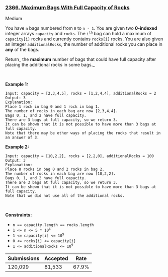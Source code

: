 ### [2366. Maximum Bags With Full Capacity of Rocks](https://leetcode.com/problems/maximum-bags-with-full-capacity-of-rocks)

Medium

You have `` n `` bags numbered from `` 0 `` to `` n - 1 ``. You are given two __0-indexed__ integer arrays `` capacity `` and `` rocks ``. The <code>i<sup>th</sup></code> bag can hold a maximum of `` capacity[i] `` rocks and currently contains `` rocks[i] `` rocks. You are also given an integer `` additionalRocks ``, the number of additional rocks you can place in __any__ of the bags.

Return_ the __maximum__ number of bags that could have full capacity after placing the additional rocks in some bags._

 

<strong class="example">Example 1:</strong>

```
Input: capacity = [2,3,4,5], rocks = [1,2,4,4], additionalRocks = 2
Output: 3
Explanation:
Place 1 rock in bag 0 and 1 rock in bag 1.
The number of rocks in each bag are now [2,3,4,4].
Bags 0, 1, and 2 have full capacity.
There are 3 bags at full capacity, so we return 3.
It can be shown that it is not possible to have more than 3 bags at full capacity.
Note that there may be other ways of placing the rocks that result in an answer of 3.
```

<strong class="example">Example 2:</strong>

```
Input: capacity = [10,2,2], rocks = [2,2,0], additionalRocks = 100
Output: 3
Explanation:
Place 8 rocks in bag 0 and 2 rocks in bag 2.
The number of rocks in each bag are now [10,2,2].
Bags 0, 1, and 2 have full capacity.
There are 3 bags at full capacity, so we return 3.
It can be shown that it is not possible to have more than 3 bags at full capacity.
Note that we did not use all of the additional rocks.
```

 

__Constraints:__

*   `` n == capacity.length == rocks.length ``
*   <code>1 <= n <= 5 * 10<sup>4</sup></code>
*   <code>1 <= capacity[i] <= 10<sup>9</sup></code>
*   `` 0 <= rocks[i] <= capacity[i] ``
*   <code>1 <= additionalRocks <= 10<sup>9</sup></code>

| Submissions    | Accepted     | Rate   |
| -------------- | ------------ | ------ |
| 120,099 | 81,533 | 67.9% |